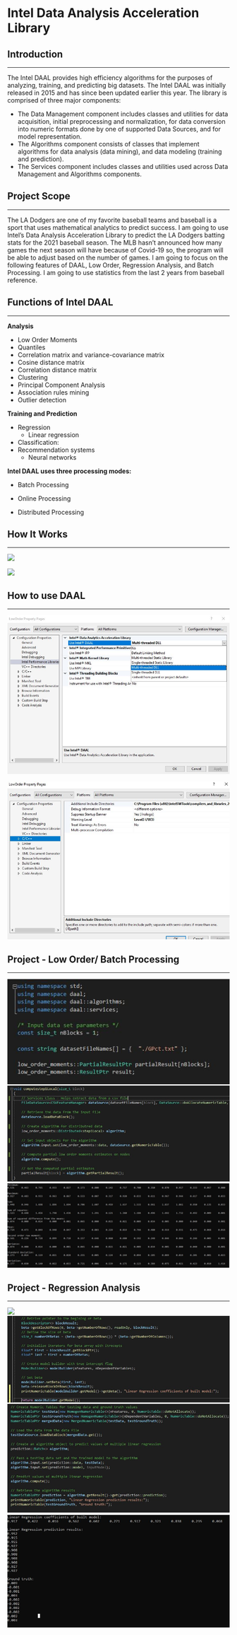 # Intel Data Analysis Acceleration Library

## Introduction
***

The Intel DAAL provides  high efficiency algorithms for the purposes of analyzing, training, and predicting big datasets. The Intel DAAL was initially released in 2015 and has since been updated earlier this year. The library is comprised of three major components:
  * The Data Management component includes classes and utilities for data acquisition, initial preprocessing and normalization, for 
    data conversion into numeric formats done by one of supported Data Sources, and for model representation.
  * The Algorithms component consists of classes that implement algorithms for data analysis (data mining), and data modeling 
    (training and prediction).
  * The Services component includes classes and utilities used across Data Management and Algorithms components.

## Project Scope
***

The LA Dodgers are one of my favorite baseball teams and baseball is a sport that uses mathematical analytics to predict success. I am going to use Intel’s Data Analysis Acceleration Library to predict the LA Dodgers batting stats for the 2021 baseball season. The MLB hasn’t announced how many games the next season will have because of Covid-19 so, the program will be able to adjust based on the number of games. I am going to focus on the following features of DAAL, Low Order, Regression Analysis, and Batch Processing. I am going to use statistics from the last 2 years from baseball reference. 

## Functions of Intel DAAL
***

**Analysis**
 - Low Order Moments
 - Quantiles
 - Correlation matrix and variance-covariance matrix
 - Cosine distance matrix
 - Correlation distance matrix
 - Clustering 
 - Principal Component Analysis
 - Association rules mining
 - Outlier detection

**Training and Prediction**
- Regression
   - Linear regression
- Classification: 
- Recommendation systems
   - Neural networks

**Intel DAAL uses three processing modes:**

- Batch Processing

- Online Processing

- Distributed Processing

## How It Works
***
![](daal1.png)

![](daal2.png)

## How to use DAAL
***
![](Images/Set-up1.JPG)

![](Images/set-up2.JPG)


## Project - Low Order/ Batch Processing
***
![](Images/code_snippet1.JPG)
![](Images/code_snippet2.JPG)
![](Images/output.JPG)


## Project - Regression Analysis
***
![](Images/code_snippet3.JPG)
![](Images/code_snippet4.JPG)
![](Images/code_snippet5.JPG)
![](Images/regressionOutput.JPG)
